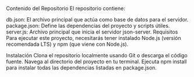 Contenido del Repositorio
El repositorio contiene:

db.json: El archivo principal que actúa como base de datos para el servidor.
package.json: Define las dependencias del proyecto y scripts útiles.
server.js: Archivo principal que inicia el servidor json-server.
Requisitos
Para ejecutar este proyecto, necesitarás tener instalado Node.js (versión recomendada LTS) y npm (que viene con Node.js).

Instalación
Clona el repositorio localmente usando Git o descarga el código fuente.
Navega al directorio del proyecto en tu terminal.
Ejecuta npm install para instalar todas las dependencias listadas en package.json.
